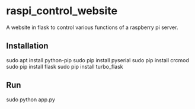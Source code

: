 # raspi_control_website
A website in flask to control various functions of a raspberry pi server.

## Installation
sudo apt install python-pip
sudo pip install pyserial
sudo pip install crcmod
sudo pip install flask
sudo pip install turbo_flask

## Run
sudo python app.py
